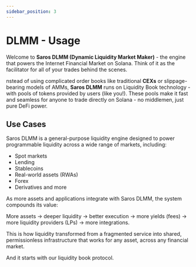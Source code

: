 ```yaml
---
sidebar_position: 3
---
```


# DLMM - Usage

Welcome to **Saros DLMM (Dynamic Liquidity Market Maker)** - the engine that powers the Internet Financial Market on Solana. Think of it as the facilitator for all of your trades behind the scenes.

nstead of using complicated order books like traditional **CEXs** or slippage-bearing models of AMMs, **Saros DLMM** runs on Liquidity Book technology - with pools of tokens provided by users (like you!). These pools make it fast and seamless for anyone to trade directly on Solana - no middlemen, just pure DeFi power.

## Use Cases

Saros DLMM is a general-purpose liquidity engine designed to power programmable liquidity across a wide range of markets, including:

- Spot markets
- Lending
- Stablecoins
- Real-world assets (RWAs)
- Forex
- Derivatives and more

As more assets and applications integrate with Saros DLMM, the system compounds its value:

More assets → deeper liquidity → better execution → more yields (fees) → more liquidity providers (LPs) → more integrations.

This is how liquidity transformed from a fragmented service into shared, permissionless infrastructure that works for any asset, across any financial market.

And it starts with our liquidity book protocol.

